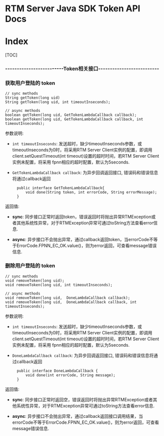 # RTM Server Java SDK Token API Docs

# Index

[TOC]

### -------------------------Token相关接口--------------------------

### 获取用户登陆的 token

    // sync methods
    String getToken(long uid)
    String getToken(long uid, int timeoutInseconds);

    // async methods
    boolean getToken(long uid, GetTokenLambdaCallback callback);
    boolean getToken(long uid, GetTokenLambdaCallback callback, int timeoutInseconds);
    
参数说明:  
  
* `int timeoutInseconds`: 发送超时，缺少timeoutInseconds参数，或timeoutInseconds为0时，将采用RTM Server Client实例的配置，即调用   
  client.setQuestTimeout(int timeout)设置的超时时间，若RTM Server Client实例未配置，将采用 fpnn相应的超时配置，默认为5seconds.
  
* `GetTokenLambdaCallback callback`: 为异步回调返回接口, 错误码和错误信息将通过callback返回
          
        public interface GetTokenLambdaCallback{
            void done(String token, int errorCode, String errorMessage);
        }
  
返回值:       
  
* **sync**: 同步接口正常时返回token，错误返回时将抛出异常RTMException或者其他系统性异常，对于RTMException异常可通过toString方法查看error信息.
  
* **async**: 异步接口不会抛出异常，通过callback返回token，当errorCode不等于ErrorCode.FPNN_EC_OK.value()，则为error返回，可查看message错误信息.

### 删除用户登陆的 token

    // sync methods
    void removeToken(long uid);
    void removeToken(long uid, int timeoutInseconds);
    
    // async methods
    void removeToken(long uid,  DoneLambdaCallback callback);
    void removeToken(long uid,  DoneLambdaCallback callback, int timeoutInseconds);
    
参数说明:  
  
* `int timeoutInseconds`: 发送超时，缺少timeoutInseconds参数，或timeoutInseconds为0时，将采用RTM Server Client实例的配置，即调用   
  client.setQuestTimeout(int timeout)设置的超时时间，若RTM Server Client实例未配置，将采用 fpnn相应的超时配置，默认为5seconds.
  
* `DoneLambdaCallback callback`: 为异步回调返回接口, 错误码和错误信息将通过callback返回
          
        public interface DoneLambdaCallback {
            void done(int errorCode, String message);
        }
  
返回值:       
  
* **sync**: 同步接口正常时返回空，错误返回时将抛出异常RTMException或者其他系统性异常，对于RTMException异常可通过toString方法查看error信息.
  
* **async**: 异步接口不会抛出异常，通过callback返回接口调用结果，当errorCode不等于ErrorCode.FPNN_EC_OK.value()，则为error返回，可查看message错误信息.           